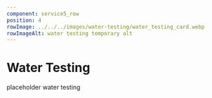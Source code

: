 ```yaml
---
component: service5_row
position: 4
rowImage: ../../../images/water-testing/water_testing_card.webp
rowImageAlt: water testing temporary alt
---
```

#  Water Testing

placeholder water testing